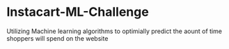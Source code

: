 # Instacart-ML-Challenge

Utilizing Machine learning algorithms to optimially predict the aount of time shoppers will spend on the website
